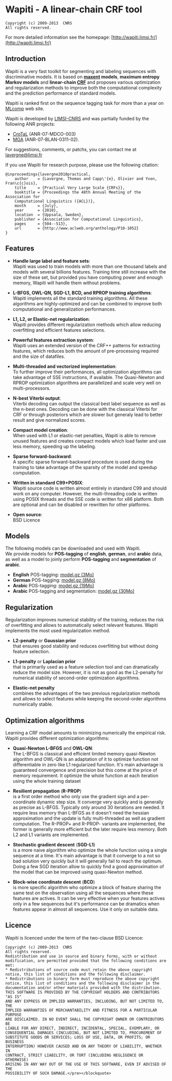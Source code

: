 # Wapiti - A linear-chain CRF tool

    Copyright (c) 2009-2013  CNRS
    All rights reserved.

For more detailed information see the homepage: [http://wapiti.limsi.fr/](http://wapiti.limsi.fr/)

## Introduction
Wapiti is a very fast toolkit for segmenting and labeling sequences with
discriminative models. It is based on **[maxent](http://en.wikipedia.org/wiki/Maximum_entropy_classifier) models**, **maximum entropy Markov models** and **linear-chain [CRF](http://en.wikipedia.org/wiki/Conditional_random_field)** and proposes various optimization and regularization methods to improve
both the computational complexity and the prediction performance of standard models.

Wapiti is ranked first on the sequence tagging task for more than a year on [MLcomp](http://mlcomp.org) web site.

Wapiti is developed by [LIMSI-CNRS](http://www.limsi.fr) and was partially funded by the following ANR projects:

* [CroTaL](http://crotal.gforge.inria.fr/) (ANR-07-MDCO-003)  
* [MGA]() (ANR-07-BLAN-0311-02).

For suggestions, comments, or patchs, you can contact me at [lavergne@limsi.fr](mailto:lavergne@limsi.fr)

If you use Wapiti for research purpose, please use the following citation:

	@inproceedings{lavergne2010practical,
		author    = {Lavergne, Thomas and Capp\'{e}, Olivier and Yvon, Fran\c{c}ois},
		title     = {Practical Very Large Scale {CRFs}},
		booktitle = {Proceedings the 48th Annual Meeting of the Association for
		Computational Linguistics ({ACL})},
		month     = {July},
		year      = {2010},
		location  = {Uppsala, Sweden},
		publisher = {Association for Computational Linguistics},
		pages     = {504--513},
		url       = {http://www.aclweb.org/anthology/P10-1052}
	}

## Features

* **Handle large label and feature sets**:  
Wapiti was used to train models with more than one thousand labels and models with several billions features. Training time still increase with the size of these set, but provided you have computing power and enough memory, Wapiti will handle them without problems.

* **L-BFGS, OWL-QN, SGD-L1, BCD, and RPROP training algorithms**:  
Wapiti implements all the standard training algorithms. All these algorithms are highly-optimized and can be combined to improve both computational and generalization performances.

* **L1, L2, or Elastic-net regularization**:  
Wapiti provides different regularization methods which allow reducing overfitting and efficient features selections.

* **Powerful features extraction system**:  
Wapiti uses an extended version of the CRF++ patterns for extracting features, which reduces both the amount of pre-processing required and the size of datafiles.

* **Multi-threaded and vectorized implementation**:  
To further improve their performances, all optimization algorithms can take advantage of SSE instructions, if available. The Quasi-Newton and RPROP optimization algorithms are parallelized and scale very well on multi-processors.

* **N-best Viterbi output**:  
Viterbi decoding can output the classical best label sequence as well as the n-best ones. Decoding can be done with the classical Viterbi for CRF or through posteriors which are slower but generaly lead to better result and give normalized scores.

* **Compact model creation**:  
When used with L1 or elastic-net penalties, Wapiti is able to remove unused features and creates compact models which load faster and use less memory, speeding up the labeling.

* **Sparse forward-backward**:  
A specific sparse forward-backward procedure is used during the training to take advantage of the sparsity of the model and speedup computation.

* **Written in standard C99+POSIX**:  
Wapiti source code is written almost entirely in standard C99 and should work on any computer. However, the multi-threading code is written using POSIX threads and the SSE code is written for x86 platform. Both are optional and can be disabled or rewritten for other platforms.

* **Open source**:  
BSD Licence

## Models
The following models can be downloaded and used with Wapiti.  
We provide models for **POS-tagging** of **english**, **german**, and **arabic** data,  
as well as a model to joinly perform **POS-tagging** and **segmentation** of **arabic**.

* **English** POS-tagging: [model.gz (3Mo)](http://wapiti.limsi.fr/model-pos.en.gz)
* **German** POS-tagging: [model.gz (8Mo)](http://wapiti.limsi.fr/model-pos.de.gz)
* **Arabic** POS-tagging: [model.gz (19Mo)](http://wapiti.limsi.fr/model-pos.ar.gz)
* **Arabic** POS-tagging and segmentation: [model.gz (30Mo)](http://wapiti.limsi.fr/model-seg.ar.gz)

## Regularization
Regularization improves numerical stability of the training, reduces the risk of overfitting and allows to automatically select relevant features. Wapiti implements the most used regularization method.

* **L2-penalty** or **Gaussian prior**  
that ensures good stability and reduces overfitting but without doing feature selection.

* **L1-penalty** or **Laplacian prior**  
that is primarily used as a feature selection tool and can dramatically reduce the model size. However, it is not as good as the L2-penalty for numerical stability of second-order optimization algorithms.

* **Elastic-net penalty**  
combines the advantages of the two previous regularization methods and allows to select features while keeping the second-order algorithms numerically stable.

## Optimization algorithms
Learning a CRF model amounts to minimizing numerically the empirical risk. Wapiti provides different optimization algorithms:

* **Quasi-Newton L-BFGS** and **OWL-QN**:  
The L-BFGS is classical and efficient limited memory quasi-Newton algorithm and OWL-QN is an adaptation of it to optimize function not differentiable in zero like L1 regularized function. It's main advantage is guaranteed convergence and precision but this come at the price of memory requirement. It optimize the whole function at each iteration using the whole training dataset

* **Resilient propagation** (**R-PROP**)  
is a first order method who only use the gradient sign and a per-coordinate dynamic step size. It converge very quickly and is generally as precise as L-BFGS. Typically only around 30 iterations are needed. It require less memory than L-BFGS as it doesn't need the hessian approximation and the update is fully multi-threaded as well as gradient computation. The R-PROP+ and R-PROP- variants are implemented, the former is generally more efficient but the later require less memory. Both L2 and L1 variants are implemented.

* **Stochastic gradient descent** (**SGD-L1**)  
is a more naive algorithm who optimize the whole function using a single sequence at a time. It's main advantage is that it converge to a not so bad solution very quickly but it will generally fail to reach the optimum. Doing a few SGD iteration allow to quickly find a good approximation of the model that can be improved using quasi-Newton method.

* **Block-wise coordinate descent** (**BCD**)  
is more specific algorithm who optimize a block of feature sharing the same test on the observation using all the sequences where these features are actives. It can be very effective when your features actives only in a few sequences but it's performance can be dramatics when features appear in almost all sequences. Use it only on suitable data.

## Licence
Wapiti is licenced under the term of the two-clause BSD Licence:

	Copyright (c) 2009-2013  CNRS
	All rights reserved.
	Redistribution and use in source and binary forms, with or without
	modification, are permitted provided that the following conditions are met:
	* Redistributions of source code must retain the above copyright
	notice, this list of conditions and the following disclaimer.
	* Redistributions in binary form must reproduce the above copyright
	notice, this list of conditions and the following disclaimer in the
	documentation and/or other materials provided with the distribution.
	THIS SOFTWARE IS PROVIDED BY THE COPYRIGHT HOLDERS AND CONTRIBUTORS "AS IS"
	AND ANY EXPRESS OR IMPLIED WARRANTIES, INCLUDING, BUT NOT LIMITED TO, THE
	IMPLIED WARRANTIES OF MERCHANTABILITY AND FITNESS FOR A PARTICULAR PURPOSE
	ARE DISCLAIMED. IN NO EVENT SHALL THE COPYRIGHT OWNER OR CONTRIBUTORS BE
	LIABLE FOR ANY DIRECT, INDIRECT, INCIDENTAL, SPECIAL, EXEMPLARY, OR
	CONSEQUENTIAL DAMAGES (INCLUDING, BUT NOT LIMITED TO, PROCUREMENT OF
	SUBSTITUTE GOODS OR SERVICES; LOSS OF USE, DATA, OR PROFITS; OR BUSINESS
	INTERRUPTION) HOWEVER CAUSED AND ON ANY THEORY OF LIABILITY, WHETHER IN
	CONTRACT, STRICT LIABILITY, OR TORT (INCLUDING NEGLIGENCE OR OTHERWISE)
	ARISING IN ANY WAY OUT OF THE USE OF THIS SOFTWARE, EVEN IF ADVISED OF THE
	POSSIBILITY OF SUCH DAMAGE.</pre></blockquote>
